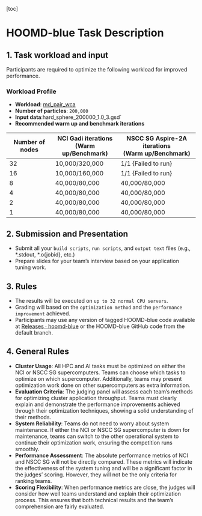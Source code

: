 [toc]

# HOOMD-blue Task Description

## 1. Task workload and input

Participants are required to optimize the following workload for improved performance.

### Workload Profile

- **Workload**: [md_pair_wca](https://github.com/glotzerlab/hoomd-benchmarks/tree/trunk?tab=readme-ov-file#simulation-benchmarks)
- **Number of particles**: `200,000`
- **Input data**:hard_sphere_200000_1.0_3.gsd`
- **Recommended warm up and benchmark iterations**

| Number of nodes | NCI Gadi iterations<br />(Warm up/Benchmark) | NSCC SG Aspire-2A iterations<br />(Warm up/Benchmark) |
| --------------- | -------------------------------------------- | ----------------------------------------------------- |
| 32              | 10,000/320,000                               | 1/1 {Failed to run}                                   |
| 16              | 10,000/160,000                               | 1/1 {Failed to run}                                   |
| 8               | 40,000/80,000                                | 40,000/80,000                                         |
| 4               | 40,000/80,000                                | 40,000/80,000                                         |
| 2               | 40,000/80,000                                | 40,000/80,000                                         |
| 1               | 40,000/80,000                                | 40,000/80,000                                         |

## 2. Submission and Presentation

- Submit all your `build scripts`, `run scripts`, and `output text` files (e.g., *.stdout, *.o{jobid}, etc.)
- Prepare slides for your team’s interview based on your application tuning work.

## 3. Rules

- The results will be executed on `up to 32 normal CPU servers`.
- Grading will  based on the `optimization method` and the `performance improvement` achieved.
- Participants may use any version of tagged HOOMD-blue code available at [Releases · hoomd-blue](https://github.com/glotzerlab/hoomd-blue/releases) or the HOOMD-blue GitHub code from the default branch.

## 4. General Rules

- **Cluster Usage**: All HPC and AI tasks must be optimized on either the NCI or NSCC SG supercomputers. Teams can choose which tasks to optimize on which supercomputer. Additionally, teams may present optimization work done on other supercomputers as extra information.
- **Evaluation Criteria**: The judging panel will assess each team’s methods for optimizing cluster application throughput. Teams must clearly explain and demonstrate the performance improvements achieved through their optimization techniques, showing a solid understanding of their methods.
- **System Reliability**: Teams do not need to worry about system maintenance. If either the NCI or NSCC SG supercomputer is down for maintenance, teams can switch to the other operational system to continue their optimization work, ensuring the competition runs smoothly.
- **Performance Assessment**: The absolute performance metrics of NCI and NSCC SG will not be directly compared. These metrics will indicate the effectiveness of the system tuning and will be a significant factor in the judges’ scoring. However, they will not be the only criteria for ranking teams.
- **Scoring Flexibility**: When performance metrics are close, the judges will consider how well teams understand and explain their optimization process. This ensures that both technical results and the team’s comprehension are fairly evaluated.